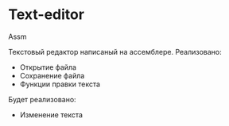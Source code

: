 # Text-editor
Assm

Текстовый редактор написаный на ассемблере.
Реализовано:
 - Открытие файла
 - Сохранение файла
 - Функции правки текста

Будет реализовано:
 - Изменение текста
